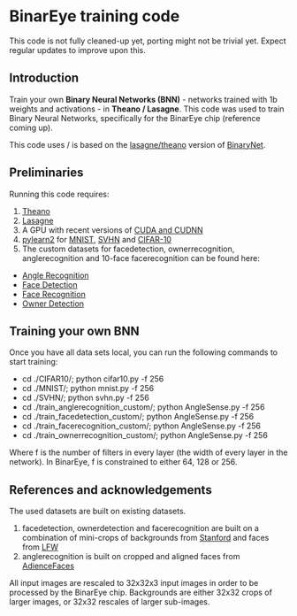 # BinarEye training code

This code is not fully cleaned-up yet, porting might not be trivial yet.  Expect regular updates to improve upon this.

## Introduction
Train your own __Binary Neural Networks (BNN)__ - networks trained with 1b weights and activations - in __Theano / Lasagne__.
This code was used to train Binary Neural Networks, specifically for the BinarEye chip (reference coming up).

This code uses / is based on the [lasagne/theano](https://github.com/MatthieuCourbariaux/BinaryNet) version of [BinaryNet](https://papers.nips.cc/paper/6573-binarized-neural-networks).

## Preliminaries
Running this code requires:
1. [Theano](http://deeplearning.net/software/theano/)
2. [Lasagne](https://lasagne.readthedocs.io/en/latest/)
4. A GPU with recent versions of [CUDA and CUDNN](https://developer.nvidia.com/cudnn)
3. [pylearn2](http://deeplearning.net/software/pylearn2/) for [MNIST](http://yann.lecun.com/exdb/mnist/), [SVHN](http://ufldl.stanford.edu/housenumbers/) and [CIFAR-10](https://www.cs.toronto.edu/~kriz/cifar.html)
4. The custom datasets for facedetection, ownerrecognition, anglerecognition and 10-face facerecognition can be found here:

* [Angle Recognition](https://www.esat.kuleuven.be/micas/downloads/BinarEye/CUSTOM_ANGLE_RECOGNITION.tgz)
* [Face Detection](https://www.esat.kuleuven.be/micas/downloads/BinarEye/CUSTOM_FACEDETECTION.tgz)
* [Face Recognition](https://www.esat.kuleuven.be/micas/downloads/BinarEye/CUSTOM_FACERECOGNITION.tgz
)
* [Owner Detection](https://www.esat.kuleuven.be/micas/downloads/BinarEye/CUSTOM_OWNERDETECTION.tgz
)

## Training your own BNN

Once you have all data sets local, you can run the following commands to start training:

* cd ./CIFAR10/; python cifar10.py -f 256
* cd ./MNIST/; python mnist.py -f 256
* cd ./SVHN/; python svhn.py -f 256
* cd ./train_anglerecognition_custom/; python AngleSense.py -f 256
* cd ./train_facedetection_custom/; python AngleSense.py -f 256
* cd ./train_facerecognition_custom/; python AngleSense.py -f 256
* cd ./train_ownerrecognition_custom/; python AngleSense.py -f 256

Where f is the number of filters in every layer (the width of every layer in the network).
In BinarEye, f is constrained to either 64, 128 or 256.
 

## References and acknowledgements 

The used datasets are built on existing datasets. 

1. facedetection, ownerdetection and facerecognition are built on a combination of mini-crops of backgrounds from [Stanford](http://dags.stanford.edu/projects/scenedataset.html) and faces from [LFW](http://vis-www.cs.umass.edu/lfw/)
2. anglerecognition is built on cropped and aligned faces from [AdienceFaces](http://www.openu.ac.il/home/hassner/Adience/data.html)

All input images are rescaled to 32x32x3 input images in order to be processed by the BinarEye chip. Backgrounds are either 32x32 crops of larger images, or 32x32 rescales of larger sub-images.










